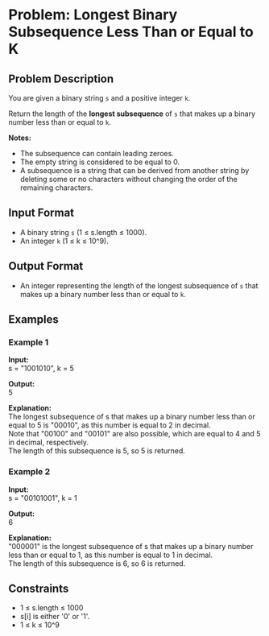 # Problem: Longest Binary Subsequence Less Than or Equal to K

## Problem Description

You are given a binary string `s` and a positive integer `k`.

Return the length of the **longest subsequence** of `s` that makes up a binary number less than or equal to `k`.

**Notes:**
- The subsequence can contain leading zeroes.
- The empty string is considered to be equal to 0.
- A subsequence is a string that can be derived from another string by deleting some or no characters without changing the order of the remaining characters.

## Input Format

- A binary string `s` (1 ≤ s.length ≤ 1000).
- An integer `k` (1 ≤ k ≤ 10^9).

## Output Format

- An integer representing the length of the longest subsequence of `s` that makes up a binary number less than or equal to `k`.

## Examples

### Example 1

**Input:**  
s = "1001010", k = 5

**Output:**  
5

**Explanation:**  
The longest subsequence of s that makes up a binary number less than or equal to 5 is "00010", as this number is equal to 2 in decimal.  
Note that "00100" and "00101" are also possible, which are equal to 4 and 5 in decimal, respectively.  
The length of this subsequence is 5, so 5 is returned.

### Example 2

**Input:**  
s = "00101001", k = 1

**Output:**  
6

**Explanation:**  
"000001" is the longest subsequence of s that makes up a binary number less than or equal to 1, as this number is equal to 1 in decimal.  
The length of this subsequence is 6, so 6 is returned.

## Constraints

- 1 ≤ s.length ≤ 1000
- s[i] is either '0' or '1'.
- 1 ≤ k ≤ 10^9
